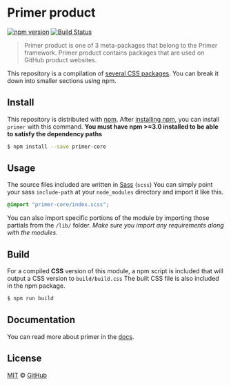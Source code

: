 # Primer product

[![npm version](https://img.shields.io/npm/v/primer-product.svg)](https://www.npmjs.org/package/primer-product)
[![Build Status](https://travis-ci.org/primer/primer.svg?branch=master)](https://travis-ci.org/primer/primer)

> Primer product is one of 3 meta-packages that belong to the Primer framework. Primer product contains packages that are used on GitHub product websites.

This repository is a compilation of [several CSS packages](https://github.com/primer/primer). You can break it down into smaller sections using npm.

## Install

This repository is distributed with [npm][npm]. After [installing npm][install-npm], you can install `primer` with this command. **You must have npm >=3.0 installed to be able to satisfy the dependency paths**

```sh
$ npm install --save primer-core
```

## Usage

The source files included are written in [Sass][sass] (`scss`) You can simply point your sass `include-path` at your `node_modules` directory and import it like this.

```scss
@import "primer-core/index.scss";
```

You can also import specific portions of the module by importing those partials from the `/lib/` folder. _Make sure you import any requirements along with the modules._

## Build

For a compiled **CSS** version of this module, a npm script is included that will output a CSS version to `build/build.css` The built CSS file is also included in the npm package.

```sh
$ npm run build
```

## Documentation

You can read more about primer in the [docs][docs].

## License

[MIT](./LICENSE) &copy; [GitHub](https://github.com/)

[primer]: https://github.com/primer/primer
[docs]: http://primer.github.io/
[npm]: https://www.npmjs.com/
[install-npm]: https://docs.npmjs.com/getting-started/installing-node
[sass]: http://sass-lang.com/
